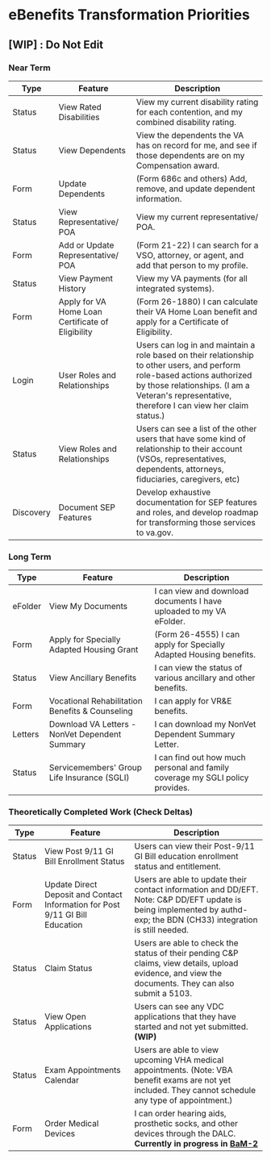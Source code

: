# eBenefits Transformation Priorities

## [WIP] : Do Not Edit

### Near Term

| Type | Feature | Description |
| ---- | ------- | ----------- |
| Status | View Rated Disabilities | View my current disability rating for each contention, and my combined disability rating. |
| Status | View Dependents | View the dependents the VA has on record for me, and see if those dependents are on my Compensation award. |
| Form | Update Dependents | (Form 686c and others) Add, remove, and update dependent information. |
| Status | View Representative/ POA | View my current representative/ POA. |
| Form | Add or Update Representative/ POA | (Form 21-22) I can search for a VSO, attorney, or agent, and add that person to my profile. |
| Status | View Payment History | View my VA payments (for all integrated systems). |
| Form | Apply for VA Home Loan Certificate of Eligibility | (Form 26-1880) I can calculate their VA Home Loan benefit and apply for a Certificate of Eligibility. |
| Login | User Roles and Relationships | Users can log in and maintain a role based on their relationship to other users, and perform role-based actions authorized by those relationships. (I am a Veteran's representative, therefore I can view her claim status.) |
| Status | View Roles and Relationships | Users can see a list of the other users that have some kind of relationship to their account (VSOs, representatives, dependents, attorneys, fiduciaries, caregivers, etc) |
| Discovery | Document SEP Features | Develop exhaustive documentation for SEP features and roles, and develop roadmap for transforming those services to va.gov. |

### Long Term

| Type | Feature | Description |
| ---- | ------- | ----------- |
| eFolder | View My Documents | I can view and download documents I have uploaded to my VA eFolder. |
| Form | Apply for Specially Adapted Housing Grant | (Form 26-4555) I can apply for Specially Adapted Housing benefits. |
| Status | View Ancillary Benefits | I can view the status of various ancillary and other benefits. |
| Form | Vocational Rehabilitation Benefits & Counseling | I can apply for VR&E benefits. |
| Letters | Download VA Letters - NonVet Dependent Summary | I can download my NonVet Dependent Summary Letter. |
| Status | Servicemembers' Group Life Insurance (SGLI) | I can find out how much personal and family coverage my SGLI policy provides. |

### Theoretically Completed Work (Check Deltas)

| Type | Feature | Description |
| ---- | ------- | ----------- |
| Status | View Post 9/11 GI Bill Enrollment Status | Users can view their Post-9/11 GI Bill education enrollment status and entitlement. |
| Form | Update Direct Deposit and Contact Information for Post 9/11 GI Bill Education | Users are able to update their contact information and DD/EFT. Note: C&P DD/EFT update is being implemented by authd-exp; the BDN (CH33) integration is still needed. |
| Status | Claim Status | Users are able to check the status of their pending C&P claims, view details, upload evidence, and view the documents. They can also submit a 5103. |
| Status | View Open Applications |Users can see any VDC applications that they have started and not yet submitted. **(WIP)**  |
| Status | Exam Appointments Calendar | Users are able to view upcoming VHA medical appointments. (Note: VBA benefit exams are not yet included. They cannot schedule any type of appointment.) |
| Form | Order Medical Devices | I can order hearing aids, prosthetic socks, and other devices through the DALC. **Currently in progress in [BaM-2](https://github.com/department-of-veterans-affairs/va.gov-team/tree/master/teams/vsa/teams/benefits-memorials-2)** |

